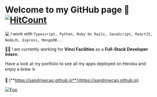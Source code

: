 # Welcome to my GitHub page 🚀 [![HitCount](http://hits.dwyl.com/sandrinecao/sandrinecao.svg)](http://hits.dwyl.com/sandrinecao/sandrinecao)

💻 I work with `Typescript, Python, Ruby On Rails, JavaScript, ReactJS, NodeJS, Express, MongoDB...`

👩‍💻 I am currently working for **Vinci Facilities** as a **Full-Stack Developer Intern**.

Have a look at my portfolio to see all my apps deployed on Heroku and enjoy a brew ☕   

🔗 [**https://sandrinecao.github.io**](https://sandrinecao.github.io)

[![Foo](https://res.cloudinary.com/dkyqbngya/image/upload/v1594325657/s0ncwnajosrbahb6u2xo.gif)](https://sandrinecao.github.io)
